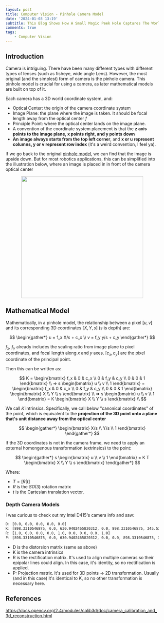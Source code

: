 ```yaml
---
layout: post
title: Computer Vision - Pinhole Camera Model
date: '2024-01-03 13:19'
subtitle: This Blog Shows How A Small Magic Peek Hole Captures The World
comments: true
tags:
    - Computer Vision
---
```


## Introduction

Camera is intriguing. There have been many different types with different types of lenses (such as fisheye, wide angle Lens). However, the most original (and the simplest) form of camera is the pinhole camera. This pinhole model is crucial for using a camera, as later mathematical models are built on top of it.

Each camera has a 3D world coordinate system, and:

- Optical Center:  the origin of the camera coordinate system
- Image Plane: the plane where the image is taken. It should be focal length away from the optical center $f$
- Principle Point: where the optical center lands on the image plane.
- A convention of the coordinate system placement is that the **z axis points to the image plane, x points right, and y points down**
- **An image always starts from the top left corner**, and **x or u represent columns, y or v represent row index** (it's a weird convention, I feel ya).

If we go back to the original [pinhole model](https://en.wikipedia.org/wiki/Pinhole_camera_model), we can find that the image is upside down. But for most robotics applications, this can be simplified into the illustration below, where an image is placed in in front of the camera optical center

<p align="center">
<img src="https://github.com/RicoJia/The-Dream-Robot/assets/39393023/aa1eb110-f272-4939-b586-44eecae787ef" height="400"/>
</p>

## Mathematical Model

Mathematically, in a pinhole model, the relationship between a pixel $[u, v]$ and its corresponding 3D coordinates $[X, Y, s]$ ($s$ is depth) are:

$$
\begin{gather*}
u = f_x X/s + c_x
\\
v = f_y y/s + c_y
\end{gather*}
$$

$f_x$, $f_y$ already includes the scaling ratio from image plane to pixel coordinates, and focal length along $x$ and $y$ axes. $[c_x, c_y]$ are the pixel coordinate of the principal point.

Then this can be written as: 

$$
K = \begin{bmatrix}
f_x & 0 & c_x \\
0 & f_y & c_y \\
0 & 0 & 1
\end{bmatrix}
\\
=> 
s \begin{bmatrix} u \\ v \\ 1 \end{bmatrix} = \begin{bmatrix} f_x & 0 & c_x \\ 0 & f_y & c_y \\ 0 & 0 & 1 \end{bmatrix} \begin{bmatrix} X \\ Y \\ s \end{bmatrix}
\\
=> 
s \begin{bmatrix} u \\ v \\ 1 \end{bmatrix} =  K \begin{bmatrix} X \\ Y \\ s \end{bmatrix}
\\
$$

We call $K$ intrinsics. Specifically, we call below "canonical coordinates" of the point, which is equivalent to the **projection of the 3D point onto a plane that's unit distance away from the optical center**

$$
\begin{gather*}
\begin{bmatrix} X/s \\ Y/s \\ 1 \end{bmatrix}
\end{gather*}
$$

If the 3D coordinates is not in the camera frame, we need to apply an external homongenous transformation (extrinsics) to the point: 

$$
\begin{gather*}
s \begin{bmatrix} u \\ v \\ 1 \end{bmatrix} =  K T \begin{bmatrix} X \\ Y \\ s \end{bmatrix}
\end{gather*}
$$

Where:
- $T=[R | t]$
- $R$ is the $SO(3)$ rotation matrix
- $t$ is the Cartesian translation vector.

### Depth Camera Models

I was curious to check out my Intel D415's camera info and saw:

```bash
D: [0.0, 0.0, 0.0, 0.0, 0.0]
K: [898.3310546875, 0.0, 630.9402465820312, 0.0, 898.3310546875, 345.5320739746094, 0.0, 0.0, 1.0]
R: [1.0, 0.0, 0.0, 0.0, 1.0, 0.0, 0.0, 0.0, 1.0]
P: [898.3310546875, 0.0, 630.9402465820312, 0.0, 0.0, 898.3310546875, 345.5320739746094, 0.0, 0.0, 0.0, 1.0, 0.0]
```
- D is the distorsion matrix (same as above)
- K is the camera intrinsics
- R is the rectification matrix. It's used to align multiple cameras so their epipolar lines could align. In this case, it's identity, so no rectification is applied. 
- P: Projection matrix. It's used for 3D points -> 2D transformation. Usually (and in this case) it's identical to K, so no other transformation is necessary here.

## References
https://docs.opencv.org/2.4/modules/calib3d/doc/camera_calibration_and_3d_reconstruction.html

